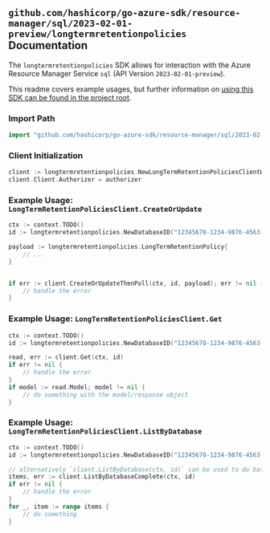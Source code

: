 
## `github.com/hashicorp/go-azure-sdk/resource-manager/sql/2023-02-01-preview/longtermretentionpolicies` Documentation

The `longtermretentionpolicies` SDK allows for interaction with the Azure Resource Manager Service `sql` (API Version `2023-02-01-preview`).

This readme covers example usages, but further information on [using this SDK can be found in the project root](https://github.com/hashicorp/go-azure-sdk/tree/main/docs).

### Import Path

```go
import "github.com/hashicorp/go-azure-sdk/resource-manager/sql/2023-02-01-preview/longtermretentionpolicies"
```


### Client Initialization

```go
client := longtermretentionpolicies.NewLongTermRetentionPoliciesClientWithBaseURI("https://management.azure.com")
client.Client.Authorizer = authorizer
```


### Example Usage: `LongTermRetentionPoliciesClient.CreateOrUpdate`

```go
ctx := context.TODO()
id := longtermretentionpolicies.NewDatabaseID("12345678-1234-9876-4563-123456789012", "example-resource-group", "serverValue", "databaseValue")

payload := longtermretentionpolicies.LongTermRetentionPolicy{
	// ...
}


if err := client.CreateOrUpdateThenPoll(ctx, id, payload); err != nil {
	// handle the error
}
```


### Example Usage: `LongTermRetentionPoliciesClient.Get`

```go
ctx := context.TODO()
id := longtermretentionpolicies.NewDatabaseID("12345678-1234-9876-4563-123456789012", "example-resource-group", "serverValue", "databaseValue")

read, err := client.Get(ctx, id)
if err != nil {
	// handle the error
}
if model := read.Model; model != nil {
	// do something with the model/response object
}
```


### Example Usage: `LongTermRetentionPoliciesClient.ListByDatabase`

```go
ctx := context.TODO()
id := longtermretentionpolicies.NewDatabaseID("12345678-1234-9876-4563-123456789012", "example-resource-group", "serverValue", "databaseValue")

// alternatively `client.ListByDatabase(ctx, id)` can be used to do batched pagination
items, err := client.ListByDatabaseComplete(ctx, id)
if err != nil {
	// handle the error
}
for _, item := range items {
	// do something
}
```

